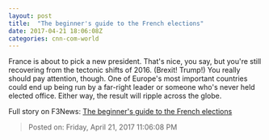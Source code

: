 ```yaml
---
layout: post
title:  "The beginner's guide to the French elections"
date: 2017-04-21 18:06:08Z
categories: cnn-com-world
---
```


France is about to pick a new president. That's nice, you say, but you're still recovering from the tectonic shifts of 2016. (Brexit! Trump!) You really should pay attention, though. One of Europe's most important countries could end up being run by a far-right leader or someone who's never held elected office. Either way, the result will ripple across the globe.


Full story on F3News: [The beginner's guide to the French elections](http://www.f3nws.com/n/fMvJxD)

> Posted on: Friday, April 21, 2017 11:06:08 PM
